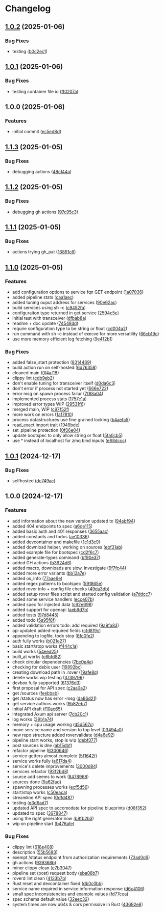 # Changelog

## [1.0.2](https://github.com/VU-ASE/roverd/compare/v1.0.1...v1.0.2) (2025-01-06)


### Bug Fixes

* testing ([b0c2ec1](https://github.com/VU-ASE/roverd/commit/b0c2ec1c3d2926b35020d9869aef513af1633c68))

## [1.0.1](https://github.com/VU-ASE/roverd/compare/v1.0.0...v1.0.1) (2025-01-06)


### Bug Fixes

* testing container file io ([ff0207a](https://github.com/VU-ASE/roverd/commit/ff0207a7269ed728688863822f5d8b675aa53de8))

## 1.0.0 (2025-01-06)


### Features

* initial commit ([ec5ed8d](https://github.com/VU-ASE/roverd/commit/ec5ed8d03f8770f06e77c4743b7ac2950de299ec))

## [1.1.3](https://github.com/VU-ASE/roverd/compare/v1.1.2...v1.1.3) (2025-01-05)


### Bug Fixes

* debugging actions ([48cf44a](https://github.com/VU-ASE/roverd/commit/48cf44a38906a532d1e0221585b3a4ee1e99de43))

## [1.1.2](https://github.com/VU-ASE/roverd/compare/v1.1.1...v1.1.2) (2025-01-05)


### Bug Fixes

* debugging gh actions ([97c95c3](https://github.com/VU-ASE/roverd/commit/97c95c3f17f93901ada55ea15c8c64caa0daffc3))

## [1.1.1](https://github.com/VU-ASE/roverd/compare/v1.1.0...v1.1.1) (2025-01-05)


### Bug Fixes

* actions trying gh_pat ([16891c6](https://github.com/VU-ASE/roverd/commit/16891c64aea875832683ab688dad398ff34e5d48))

## [1.1.0](https://github.com/VU-ASE/roverd/compare/v1.0.1...v1.1.0) (2025-01-05)


### Features

* add configuration options to service fqn GET endpoint ([1a07036](https://github.com/VU-ASE/roverd/commit/1a070368bb4db2f9233b316566cbedbba9deb46a))
* added pipeline stats ([caa1aec](https://github.com/VU-ASE/roverd/commit/caa1aec6b1e4b1797dd141d4045dcc418a868623))
* added tuning ouput address for services ([90e62ac](https://github.com/VU-ASE/roverd/commit/90e62acc43a27c1d842c18276f458376b75992e5))
* build services using sh -c ([c9452fa](https://github.com/VU-ASE/roverd/commit/c9452fa396594a204ac059314031bfa093473f93))
* configuraiton type returned in get service ([2594c5e](https://github.com/VU-ASE/roverd/commit/2594c5ea636a207c78fc41dc3a518b5c7e213b3e))
* initial test with transceiver ([dfbab8a](https://github.com/VU-ASE/roverd/commit/dfbab8a6905e00453a3850164bac396d5f114af2))
* readme + doc update ([74548dd](https://github.com/VU-ASE/roverd/commit/74548dd43284f1f67c6ac2b6e59c11ebdfd286f7))
* require configuration type to be string or float ([cd004a2](https://github.com/VU-ASE/roverd/commit/cd004a2619ccafd2aaaa7dd90e8bfdb9eba309fb))
* run command with sh -c instead of execve for more versatility ([66cb19c](https://github.com/VU-ASE/roverd/commit/66cb19c9578664042d9955f4e2091d594630e324))
* use more memory efficient log fetching ([9e412b1](https://github.com/VU-ASE/roverd/commit/9e412b164b4a4e4e5944b887a608cdd836608b35))


### Bug Fixes

* added false_start protection ([6314469](https://github.com/VU-ASE/roverd/commit/6314469bf323b88b4753f940a8037b8daf222887))
* build action run on self-hosted ([6d76358](https://github.com/VU-ASE/roverd/commit/6d76358b43ab7ae5bf97b2187605a3b506d2007c))
* cleaned main ([0f4af18](https://github.com/VU-ASE/roverd/commit/0f4af18b431c24ffc51937f1b5f88bd1caa19838))
* clippy lint ([cdb9eb2](https://github.com/VU-ASE/roverd/commit/cdb9eb21e7e87260de1d988437ab020e478d81ba))
* don't enable tuning for transceiver itself ([d0da6c3](https://github.com/VU-ASE/roverd/commit/d0da6c329d978053d1b982b68eed2d34243d3f5f))
* don't error if process not started yet ([666e722](https://github.com/VU-ASE/roverd/commit/666e722fe4fa62a9d9b430ed650d420a19a26719))
* error msg on spawn process failur ([7f88a04](https://github.com/VU-ASE/roverd/commit/7f88a04b1576985691198c871d9bf1f3216f48e1))
* implemented process stats ([1757c1a](https://github.com/VU-ASE/roverd/commit/1757c1a100e6363ee3b2bf9c912206c5c9d9639a))
* improved error types WIP ([29531f6](https://github.com/VU-ASE/roverd/commit/29531f6b4f0774e6e22406347f1a1238311c5a36))
* merged main, WIP ([c97f52f](https://github.com/VU-ASE/roverd/commit/c97f52f1d4ad75a31efd877486251b332106a956))
* more work on errors ([1af7810](https://github.com/VU-ASE/roverd/commit/1af7810e00b105ad685270a2cbf5550526fc7d42))
* process datastructures use fine grained locking ([b4aefa5](https://github.com/VU-ASE/roverd/commit/b4aefa540aec4f8ec749adaf75a313436a01d722))
* read_exact import trait ([1949bde](https://github.com/VU-ASE/roverd/commit/1949bdeee11715124be79c4fbdea28d6150cf1ee))
* set_pipeline protection ([0f06e04](https://github.com/VU-ASE/roverd/commit/0f06e049782142a25e686940b97bb2bba5680b13))
* update bootspec to only allow string or float ([5fa0cb5](https://github.com/VU-ASE/roverd/commit/5fa0cb5aa2ec3218493d9ca73df2804d57b2c7b3))
* use * instead of localhost for zmq bind inputs ([e68dccc](https://github.com/VU-ASE/roverd/commit/e68dccc41e2a5b86f51214ad7fa5bffc3a480561))

## [1.0.1](https://github.com/VU-ASE/roverd/compare/v1.0.0...v1.0.1) (2024-12-17)


### Bug Fixes

* selfhosted ([dc749ac](https://github.com/VU-ASE/roverd/commit/dc749acf81358a6845f7ab413499814fdda48f47))

## 1.0.0 (2024-12-17)


### Features

* add information about the new version updated to ([94abf94](https://github.com/VU-ASE/roverd/commit/94abf949bb4b1b88ec703568f90f7b6328577f23))
* added 404 endpoints to spec ([a6de115](https://github.com/VU-ASE/roverd/commit/a6de11533e45ea22eb7f50bbbacb91fa0ab88a95))
* added basic auth and 401 responses ([3655aac](https://github.com/VU-ASE/roverd/commit/3655aac1d1097eaa7ff4a845e1f8bd1d27c51e4f))
* added constants and todos ([ae10336](https://github.com/VU-ASE/roverd/commit/ae103369fe293ff16f67cd1e2918fd47df2a6bd7))
* added devcontainer and makefile ([1c1d3c9](https://github.com/VU-ASE/roverd/commit/1c1d3c9f797a2e61e0ba23a75e6174205294c3b5))
* added download helper, working on sources ([ebf31ab](https://github.com/VU-ASE/roverd/commit/ebf31ab13ec4b2672c8501859be89bf9985218b6))
* added example file for bootspec ([cd2f6c7](https://github.com/VU-ASE/roverd/commit/cd2f6c71d09898413716faf5933bfcc277bc3de2))
* added generate-types command ([bf90e37](https://github.com/VU-ASE/roverd/commit/bf90e374740bdb5e36aba0d41853b4ee9edbcca8))
* added GH actions ([b3924d6](https://github.com/VU-ASE/roverd/commit/b3924d60d2fe21f19b2d8cfa72aac8050fea51ee))
* added macro, downloads are slow, investigate ([9f7fc44](https://github.com/VU-ASE/roverd/commit/9f7fc446a5038878a8b85ed972386218ecc86dcc))
* added more error variants ([bb12a7e](https://github.com/VU-ASE/roverd/commit/bb12a7eab8bfb9e38638d73b9f32438ec7b99666))
* added os_info ([77aae6e](https://github.com/VU-ASE/roverd/commit/77aae6e7acfe97870048929d06514b97c6de6be1))
* added regex patterns to bootspec ([591865e](https://github.com/VU-ASE/roverd/commit/591865ea4d1c5d8d93b3b69c3ed8657012d1f989))
* added rover info + config file checks ([49da3db](https://github.com/VU-ASE/roverd/commit/49da3db2aebe4096dee1c1e5e9ce1c22b33d2915))
* added setup rover files script and started config validation ([a7ddcc7](https://github.com/VU-ASE/roverd/commit/a7ddcc7a2bc969124168d112d165be7c53a962b4))
* added some service handlers ([ecce07b](https://github.com/VU-ASE/roverd/commit/ecce07b33aaef16d9e8eb7773d56a7ebe80c7b24))
* added spec for injected data ([c62e698](https://github.com/VU-ASE/roverd/commit/c62e698a2eca9774e7c977e97c5a6dc7d77883cb))
* added support for openapi ([aeb9d7b](https://github.com/VU-ASE/roverd/commit/aeb9d7ba98902b0630ddcd59474eb197c66e1b34))
* added tests ([97d8445](https://github.com/VU-ASE/roverd/commit/97d84451690e553f9e2217d3b82e23bbd3be0860))
* added todo ([5a95f8f](https://github.com/VU-ASE/roverd/commit/5a95f8fe7f464fcc50852fe41e46cd82d4c340ac))
* added validation errors todo: add required ([9a9fa83](https://github.com/VU-ASE/roverd/commit/9a9fa83801a7feef7d7217c32bffe2da3a0c66e0))
* api updated added required fields ([cfd8f9c](https://github.com/VU-ASE/roverd/commit/cfd8f9c3af050e6583c373be53d1dbe81925eed6))
* appending to logfile, todo stop ([6fc0fe2](https://github.com/VU-ASE/roverd/commit/6fc0fe27cf3087ae23f2f643615a1f2740e827ec))
* auth fully works ([b021e27](https://github.com/VU-ASE/roverd/commit/b021e2791b2795baee9fd4c19c0dd33f52ef3c57))
* basic start/stop works ([f444c1a](https://github.com/VU-ASE/roverd/commit/f444c1a4ca19651e7546816a56094b4821289d02))
* build works ([54eed25](https://github.com/VU-ASE/roverd/commit/54eed25ff1518eb75000763d5482b3d3e1937e62))
* built_at works ([c6bfd82](https://github.com/VU-ASE/roverd/commit/c6bfd825a07fd3072dc3779044566e9db3bd99fe))
* check circular dependencies ([7bc0e4e](https://github.com/VU-ASE/roverd/commit/7bc0e4e45470a1c5519f932efb51706b0a69ec94))
* checking for debix user ([19892bc](https://github.com/VU-ASE/roverd/commit/19892bc8126d70e716692762ec33a87b2460e536))
* creating download path in .rover ([19afe8d](https://github.com/VU-ASE/roverd/commit/19afe8d487ed3c359c8c94fbf2f7d1e13274b8e4))
* delete works wip testing ([3739796](https://github.com/VU-ASE/roverd/commit/3739796f797dd29da570575b230800303daf27b7))
* devbox fully supported ([61376d3](https://github.com/VU-ASE/roverd/commit/61376d321aa95edd602f970884b9d157958a9cb2))
* first proposal for API spec ([c2aa0a2](https://github.com/VU-ASE/roverd/commit/c2aa0a276104728d8124a88657d8827f3109903e))
* get /sources ([feebbab](https://github.com/VU-ASE/roverd/commit/feebbab6b185877c26cc0632f1d016363f93e0ff))
* get /status now has error -msg ([da86d21](https://github.com/VU-ASE/roverd/commit/da86d216b688699754b2892577a6e99d0077faaf))
* get service authors works ([9b82eb7](https://github.com/VU-ASE/roverd/commit/9b82eb7d898960ac4693eb7d5c2dc7301fab1ea7))
* initial API draft ([f10ac65](https://github.com/VU-ASE/roverd/commit/f10ac659129a8aa817df24d98d231cdfe82f51ca))
* integrated Axum api server ([7cb20c1](https://github.com/VU-ASE/roverd/commit/7cb20c1aaa84dec4986eb51f6f72851bd27137ef))
* log works ([39b1a74](https://github.com/VU-ASE/roverd/commit/39b1a74a8c15f00ebd257c5f22038102af97f67c))
* memory + cpu usage workng ([d5d567c](https://github.com/VU-ASE/roverd/commit/d5d567c49d0125d090dc8f3152bb639b8f5b04f1))
* move service name and version to top level ([03494a0](https://github.com/VU-ASE/roverd/commit/03494a0c4a9a4cf87b54575a581137e785f56f14))
* new repo structure added rovervalidate ([d4a6e92](https://github.com/VU-ASE/roverd/commit/d4a6e920e35d992b8a93c3491fff38507bbccbff))
* pipeline start works, stop is wip ([debf077](https://github.com/VU-ASE/roverd/commit/debf0772cea04ab99b0bd4a430b4ef8adf69e290))
* post sources is dne ([ab15dbf](https://github.com/VU-ASE/roverd/commit/ab15dbf5e64166d91a063b5caec25f8d471b59c8))
* refactor pipeline ([6300646](https://github.com/VU-ASE/roverd/commit/63006460d1b1ad02e67f7c9aca23f01f0eaa54d0))
* service getters almost complete ([5f1642f](https://github.com/VU-ASE/roverd/commit/5f1642f856abb18958da71a345c207ff8f7e0529))
* service works fully ([a617da4](https://github.com/VU-ASE/roverd/commit/a617da418fe5faa551c05e95b53e614fb9891378))
* service's delete improvements ([3000d84](https://github.com/VU-ASE/roverd/commit/3000d846d80e4931d27e90da3d05fc63a449ac6f))
* services refactor ([93f2bd8](https://github.com/VU-ASE/roverd/commit/93f2bd8a2d2920ed60ae4fbcce8cb4f0bf74d8a3))
* source add seems to work ([8478968](https://github.com/VU-ASE/roverd/commit/8478968b245889c59459cda53a31662b271b5a0b))
* sources done ([9a62fad](https://github.com/VU-ASE/roverd/commit/9a62fadbfdcb5f2b9a47a7ec7494fd37f8c15000))
* spawning processes works ([ecf5d56](https://github.com/VU-ASE/roverd/commit/ecf5d561b7d2dda177c4226007d11ed515b5ff81))
* start/stop works ([c50eaca](https://github.com/VU-ASE/roverd/commit/c50eaca7e08d32a71d1b5c347f6892ddc8e455fe))
* streamline API spec ([0dfd487](https://github.com/VU-ASE/roverd/commit/0dfd487e493c0a549d32378f83e930594490078f))
* testing ([e3d6ad7](https://github.com/VU-ASE/roverd/commit/e3d6ad715be172128915433c82c938033dd6f992))
* updated API spec to accomodate for pipeline blueprints ([d08f352](https://github.com/VU-ASE/roverd/commit/d08f352c9cc4b6e55695ca0c8eebc52465122140))
* updated to spec ([3678847](https://github.com/VU-ASE/roverd/commit/36788478ca745c4d6255895e682c7a14852461b8))
* using the right generator now ([b8fb2b3](https://github.com/VU-ASE/roverd/commit/b8fb2b37071bc41d54246d7264a2e0f916d28f61))
* wip on pipeline start ([b476afe](https://github.com/VU-ASE/roverd/commit/b476afe73587eb37a86e282c1aadcfb0005a432e))


### Bug Fixes

* clippy lint ([618e408](https://github.com/VU-ASE/roverd/commit/618e40836128ae15979f618748ce1c0b1c7ede22))
* description ([55b5683](https://github.com/VU-ASE/roverd/commit/55b568323c55b10c9bcb7a0113fe27790650695e))
* exempt /status endpoint from authorization requirements ([73ad0d6](https://github.com/VU-ASE/roverd/commit/73ad0d67fa4228bc56d96af48371dce1a548c9e3))
* gh actions ([939368b](https://github.com/VU-ASE/roverd/commit/939368b4e186d9fc522f81029cc14b47a47ee280))
* minor clippy clean ([e7b3047](https://github.com/VU-ASE/roverd/commit/e7b3047eb5bd00164d9975ec4b99257771b477f8))
* pipeline set (post) request body ([eba08b7](https://github.com/VU-ASE/roverd/commit/eba08b7c68be9c22c6f0efc02f914d09dd118bfa))
* roverd lint clean ([4133b7b](https://github.com/VU-ASE/roverd/commit/4133b7bfdd0d22faec0c17477dd9407103525da7))
* Rust reset and devcontainer fixed ([db0c0bb](https://github.com/VU-ASE/roverd/commit/db0c0bb8c64adc7ec3152ad22d046f8e0bb0e37c))
* service name required in service information response ([d6c4106](https://github.com/VU-ASE/roverd/commit/d6c4106d8c90aa120f58f33494ce43bc05d35e1c))
* small spec inconsistencies and example values ([fd77cea](https://github.com/VU-ASE/roverd/commit/fd77cea7a48a5216434ae22e2cc1fb82d00391de))
* spec schema default value ([32eec32](https://github.com/VU-ASE/roverd/commit/32eec32d45681c2d8a44c17eec70eea2d22a5141))
* system times are now u64s & cors permissive in Rust ([43692e8](https://github.com/VU-ASE/roverd/commit/43692e8e64b23a87eb8d10a5307d6dad1200d6d7))
